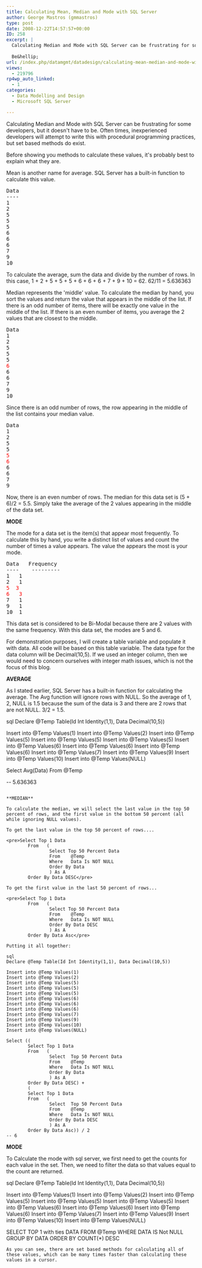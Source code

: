 ```yaml
---
title: Calculating Mean, Median and Mode with SQL Server
author: George Mastros (gmmastros)
type: post
date: 2008-12-22T14:57:57+00:00
ID: 258
excerpt: |
  Calculating Median and Mode with SQL Server can be frustrating for some developers, but it doesn't have to be.  Often times, inexperienced developers will attempt to write this with procedural programming practices, but set based methods do exist.
  
  Be&hellip;
url: /index.php/datamgmt/datadesign/calculating-mean-median-and-mode-with-sq/
views:
  - 219796
rp4wp_auto_linked:
  - 1
categories:
  - Data Modelling and Design
  - Microsoft SQL Server

---
```

Calculating Median and Mode with SQL Server can be frustrating for some developers, but it doesn't have to be. Often times, inexperienced developers will attempt to write this with procedural programming practices, but set based methods do exist.

Before showing you methods to calculate these values, it's probably best to explain what they are.
  
Mean is another name for average. SQL Server has a built-in function to calculate this value.

<pre>Data
----
1
2
5
5
5
6
6
6
7
9
10
</pre>

To calculate the average, sum the data and divide by the number of rows. In this case, 1 + 2 + 5 + 5 + 5 + 6 + 6 + 6 + 7 + 9 + 10 = 62. 62/11 = 5.636363

Median represents the 'middle' value. To calculate the median by hand, you sort the values and return the value that appears in the middle of the list. If there is an odd number of items, there will be exactly one value in the middle of the list. If there is an even number of items, you average the 2 values that are closest to the middle.

<pre>Data
1
2
5
5
5
<span style="color:red;">6</span>
6
6
7
9
10
</pre>

Since there is an odd number of rows, the row appearing in the middle of the list contains your median value.

<pre>Data
1
2
5
5
<span style="color:red;">5
6</span>
6
6
7
9
</pre>

Now, there is an even number of rows. The median for this data set is (5 + 6)/2 = 5.5. Simply take the average of the 2 values appearing in the middle of the data set.

**MODE**
  
The mode for a data set is the item(s) that appear most frequently. To calculate this by hand, you write a distinct list of values and count the number of times a value appears. The value the appears the most is your mode.

<pre>Data	Frequency
----    ---------
1	1
2	1
<span style="color:red;">5	3
6	3</span>
7	1
9	1
10	1
</pre>

This data set is considered to be Bi-Modal because there are 2 values with the same frequency. With this data set, the modes are 5 and 6.

For demonstration purposes, I will create a table variable and populate it with data. All code will be based on this table variable. The data type for the data column will be Decimal(10,5). If we used an integer column, then we would need to concern ourselves with integer math issues, which is not the focus of this blog.

**AVERAGE**
  
As I stated earlier, SQL Server has a built-in function for calculating the average. The Avg function will ignore rows with NULL. So the average of 1, 2, NULL is 1.5 because the sum of the data is 3 and there are 2 rows that are not NULL. 3/2 = 1.5.

sql
Declare @Temp Table(Id Int Identity(1,1), Data Decimal(10,5))

Insert into @Temp Values(1)
Insert into @Temp Values(2)
Insert into @Temp Values(5)
Insert into @Temp Values(5)
Insert into @Temp Values(5)
Insert into @Temp Values(6)
Insert into @Temp Values(6)
Insert into @Temp Values(6)
Insert into @Temp Values(7)
Insert into @Temp Values(9)
Insert into @Temp Values(10)
Insert into @Temp Values(NULL)

Select Avg(Data)
From   @Temp

-- 5.636363
```

**MEDIAN**
  
To calculate the median, we will select the last value in the top 50 percent of rows, and the first value in the bottom 50 percent (all while ignoring NULL values).
  
To get the last value in the top 50 percent of rows....

<pre>Select Top 1 Data
		From   (
				Select Top 50 Percent Data
				From	@Temp
				Where	Data Is NOT NULL
				Order By Data
				) As A
		Order By Data DESC</pre>

To get the first value in the last 50 percent of rows...

<pre>Select Top 1 Data
		From   (
				Select Top 50 Percent Data
				From	@Temp
				Where	Data Is NOT NULL
				Order By Data DESC
				) As A
		Order By Data Asc</pre>

Putting it all together:

sql
Declare @Temp Table(Id Int Identity(1,1), Data Decimal(10,5))

Insert into @Temp Values(1)
Insert into @Temp Values(2)
Insert into @Temp Values(5)
Insert into @Temp Values(5)
Insert into @Temp Values(5)
Insert into @Temp Values(6)
Insert into @Temp Values(6)
Insert into @Temp Values(6)
Insert into @Temp Values(7)
Insert into @Temp Values(9)
Insert into @Temp Values(10)
Insert into @Temp Values(NULL)

Select ((
		Select Top 1 Data
		From   (
				Select	Top 50 Percent Data
				From	@Temp
				Where	Data Is NOT NULL
				Order By Data
				) As A
		Order By Data DESC) + 
		(
		Select Top 1 Data
		From   (
				Select	Top 50 Percent Data
				From	@Temp
				Where	Data Is NOT NULL
				Order By Data DESC
				) As A
		Order By Data Asc)) / 2
-- 6
```
**MODE**
  
To Calculate the mode with sql server, we first need to get the counts for each value in the set. Then, we need to filter the data so that values equal to the count are returned.

sql
Declare @Temp Table(Id Int Identity(1,1), Data Decimal(10,5))

Insert into @Temp Values(1)
Insert into @Temp Values(2)
Insert into @Temp Values(5)
Insert into @Temp Values(5)
Insert into @Temp Values(5)
Insert into @Temp Values(6)
Insert into @Temp Values(6)
Insert into @Temp Values(6)
Insert into @Temp Values(7)
Insert into @Temp Values(9)
Insert into @Temp Values(10)
Insert into @Temp Values(NULL)

SELECT TOP 1 with ties DATA
FROM   @Temp
WHERE  DATA IS Not NULL
GROUP  BY DATA
ORDER  BY COUNT(*) DESC

```
As you can see, there are set based methods for calculating all of these values, which can be many times faster than calculating these values in a cursor.